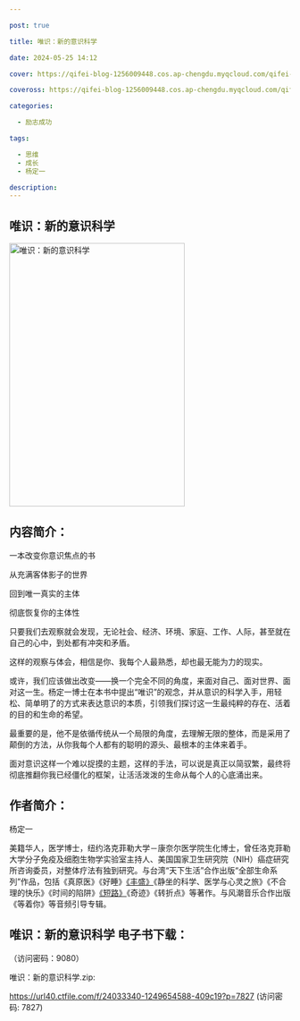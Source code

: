 ```yaml
---

post: true

title: 唯识：新的意识科学

date: 2024-05-25 14:12

cover: https://qifei-blog-1256009448.cos.ap-chengdu.myqcloud.com/qifei-blog/65f056f79f345e8d03423c84.jpg

coveross: https://qifei-blog-1256009448.cos.ap-chengdu.myqcloud.com/qifei-blog/65f056f79f345e8d03423c84.jpg

categories:

  - 励志成功

tags:

  - 思维
  - 成长
  - 杨定一

description:
---
```


## 唯识：新的意识科学
<img alt="唯识：新的意识科学 " class="aligncenter loaded" data-was-processed="true" decoding="async" fetchpriority="high" height="471" src="https://qifei-blog-1256009448.cos.ap-chengdu.myqcloud.com/qifei-blog/65f056f79f345e8d03423c84.jpg" style="cursor: zoom-in;" width="314"/>

## 内容简介：

一本改变你意识焦点的书

从充满客体影子的世界

回到唯一真实的主体

彻底恢复你的主体性

只要我们去观察就会发现，无论社会、经济、环境、家庭、工作、人际，甚至就在自己的心中，到处都有冲突和矛盾。

这样的观察与体会，相信是你、我每个人最熟悉，却也最无能为力的现实。

或许，我们应该做出改变——换一个完全不同的角度，来面对自己、面对世界、面对这一生。杨定一博士在本书中提出“唯识”的观念，并从意识的科学入手，用轻松、简单明了的方式来表达意识的本质，引领我们探讨这一生最纯粹的存在、活着的目的和生命的希望。

最重要的是，他不是依循传统从一个局限的角度，去理解无限的整体，而是采用了颠倒的方法，从你我每个人都有的聪明的源头、最根本的主体来着手。

面对意识这样一个难以捉摸的主题，这样的手法，可以说是真正以简驭繁，最终将彻底推翻你我已经僵化的框架，让活活泼泼的生命从每个人的心底涌出来。

## 作者简介：

杨定一

美籍华人，医学博士，纽约洛克菲勒大学－康奈尔医学院生化博士，曾任洛克菲勒大学分子免疫及细胞生物学实验室主持人、美国国家卫生研究院（NIH）癌症研究所咨询委员，对整体疗法有独到研究。与台湾“天下生活”合作出版“全部生命系列”作品，包括《真原医》《好睡》<a href="https://www.huibooks.com/8258.html">《丰盛》</a>《静坐的科学、医学与心灵之旅》《不合理的快乐》《时间的陷阱》<a href="https://www.huibooks.com/8417.html">《短路》</a>《奇迹》《转折点》等著作。与风潮音乐合作出版《等着你》等音频引导专辑。

## 唯识：新的意识科学 电子书下载：

 （访问密码：9080）

唯识：新的意识科学.zip: 

https://url40.ctfile.com/f/24033340-1249654588-409c19?p=7827 (访问密码: 7827)
